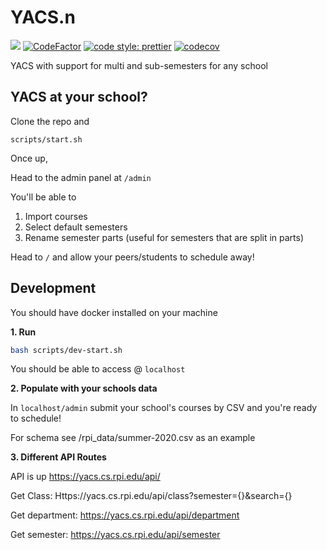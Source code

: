 # YACS.n

![](https://github.com/YACS-RCOS/yacs.n/workflows/CI/badge.svg)
[![CodeFactor](https://www.codefactor.io/repository/github/yacs-rcos/yacs.n/badge)](https://www.codefactor.io/repository/github/yacs-rcos/yacs.n)
[![code style: prettier](https://img.shields.io/badge/code_style-prettier-ff69b4.svg?style=flat-square)](https://github.com/prettier/prettier)
[![codecov](https://codecov.io/gh/YACS-RCOS/yacs.n/branch/master/graph/badge.svg)](https://codecov.io/gh/YACS-RCOS/yacs.n)

YACS with support for multi and sub-semesters for any school

## YACS at your school?

Clone the repo and

`scripts/start.sh`

Once up,

Head to the admin panel at `/admin`

You'll be able to

1. Import courses
2. Select default semesters
3. Rename semester parts (useful for semesters that are split in parts)

Head to `/` and allow your peers/students to schedule away!

## Development

You should have docker installed on your machine

**1. Run**

```bash
bash scripts/dev-start.sh
```

You should be able to access @ `localhost`

**2. Populate with your schools data**

In `localhost/admin` submit your school's courses by CSV and you're ready to schedule!

For schema see /rpi_data/summer-2020.csv as an example

**3. Different API Routes**

API is up
https://yacs.cs.rpi.edu/api/

Get Class:
Https://yacs.cs.rpi.edu/api/class?semester={}&search={}

Get department:
https://yacs.cs.rpi.edu/api/department

Get semester:
https://yacs.cs.rpi.edu/api/semester

